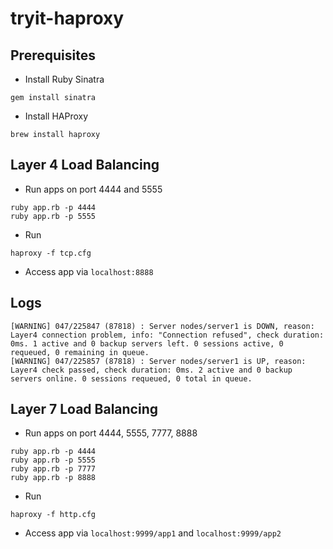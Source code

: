 # tryit-haproxy

## Prerequisites

- Install Ruby Sinatra
```
gem install sinatra
```

- Install HAProxy
```
brew install haproxy
```

## Layer 4 Load Balancing
- Run apps on port 4444 and 5555
```
ruby app.rb -p 4444
ruby app.rb -p 5555
```

- Run
```
haproxy -f tcp.cfg
```

- Access app via `localhost:8888`

## Logs
```
[WARNING] 047/225847 (87818) : Server nodes/server1 is DOWN, reason: Layer4 connection problem, info: "Connection refused", check duration: 0ms. 1 active and 0 backup servers left. 0 sessions active, 0 requeued, 0 remaining in queue.
[WARNING] 047/225857 (87818) : Server nodes/server1 is UP, reason: Layer4 check passed, check duration: 0ms. 2 active and 0 backup servers online. 0 sessions requeued, 0 total in queue.
```

## Layer 7 Load Balancing
- Run apps on port 4444, 5555, 7777, 8888
```
ruby app.rb -p 4444
ruby app.rb -p 5555
ruby app.rb -p 7777
ruby app.rb -p 8888
```

- Run
```
haproxy -f http.cfg
```

- Access app via `localhost:9999/app1` and `localhost:9999/app2`